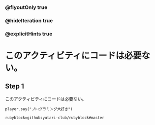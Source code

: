 ### @flyoutOnly true
### @hideIteration true
### @explicitHints true

# このアクティビティにコードは必要ない。
## Step 1
このアクティビティにコードは必要ない。

```template
player.say("プログラミング大好き")
```
```package
rubyblock=github:yutari-club/rubyblock#master
```
